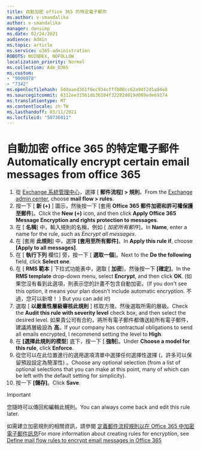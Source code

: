 ```yaml
---
title: 自動加密 office 365 的特定電子郵件
ms.author: v-smandalika
author: v-smandalika
manager: dansimp
ms.date: 02/24/2021
audience: Admin
ms.topic: article
ms.service: o365-administration
ROBOTS: NOINDEX, NOFOLLOW
localization_priority: Normal
ms.collection: Adm_O365
ms.custom:
- "9000078"
- "7342"
ms.openlocfilehash: 5ddaaed361f6ec934cfffb00cc62a9df2d1a04e8
ms.sourcegitcommit: 6312ee31561db36104f32282d019d069ede69174
ms.translationtype: MT
ms.contentlocale: zh-TW
ms.lasthandoff: 03/11/2021
ms.locfileid: "50736011"
---
```

# <a name="automatically-encrypt-certain-email-messages-from-office-365"></a><span data-ttu-id="b2e5a-102">自動加密 office 365 的特定電子郵件</span><span class="sxs-lookup"><span data-stu-id="b2e5a-102">Automatically encrypt certain email messages from office 365</span></span>

1. <span data-ttu-id="b2e5a-103">從 [Exchange 系統管理中心](https://outlook.office365.com/ecp/)，選擇 [ **郵件流程] > 規則**。</span><span class="sxs-lookup"><span data-stu-id="b2e5a-103">From the [Exchange admin center](https://outlook.office365.com/ecp/), choose **mail flow > rules**.</span></span> 
2. <span data-ttu-id="b2e5a-104">按一下 [ **新 (+)** ] 圖示，然後按一下 [套用 **Office 365 郵件加密和許可權保護至郵件**]。</span><span class="sxs-lookup"><span data-stu-id="b2e5a-104">Click the **New (+)** icon, and then click **Apply Office 365 Message Encryption and rights protection to messages**.</span></span>
3. <span data-ttu-id="b2e5a-105">在 [ **名稱**] 中，輸入規則的名稱，例如 [ *加密所有郵件*]。</span><span class="sxs-lookup"><span data-stu-id="b2e5a-105">In **Name**, enter a name for the rule, such as *Encrypt all messages*.</span></span>
4. <span data-ttu-id="b2e5a-106">在 [套用 **此規則**] 中，選擇 **[套用至所有郵件]**。</span><span class="sxs-lookup"><span data-stu-id="b2e5a-106">In **Apply this rule if**, choose **[Apply to all messages]**.</span></span> 
5. <span data-ttu-id="b2e5a-107">在 [ **執行下列** 欄位] 旁，按一下 [ **選取一個**]。</span><span class="sxs-lookup"><span data-stu-id="b2e5a-107">Next to the **Do the following** field, click **Select one**.</span></span> 
6. <span data-ttu-id="b2e5a-108">在 [ **RMS 範本** ] 下拉式功能表中，選取 [ **加密**]，然後按一下 **[確定]**。</span><span class="sxs-lookup"><span data-stu-id="b2e5a-108">In the **RMS template** drop-down menu, select **Encrypt**, and then click **OK**.</span></span> <span data-ttu-id="b2e5a-109"> (如果您沒有看到此選項，則表示您的計畫不包含自動加密。</span><span class="sxs-lookup"><span data-stu-id="b2e5a-109">(If you don't see this option, it means your plan doesn't include automatic encryption.</span></span> <span data-ttu-id="b2e5a-110">不過，您可以新增！ ) </span><span class="sxs-lookup"><span data-stu-id="b2e5a-110">But you can add it!)</span></span>
7. <span data-ttu-id="b2e5a-111">選取 [ **以嚴重性層級審核此規則** ] 核取方塊，然後選取所需的層級。</span><span class="sxs-lookup"><span data-stu-id="b2e5a-111">Check the **Audit this rule with severity level** check box, and then select the desired level.</span></span> <span data-ttu-id="b2e5a-112">如果貴公司有合約，將所有電子郵件都傳送給所有電子郵件，建議將層級設為 **高**。</span><span class="sxs-lookup"><span data-stu-id="b2e5a-112">If your company has contractual obligations to send all emails encrypted, I recommend setting the level to **High**.</span></span>
8. <span data-ttu-id="b2e5a-113">在 **[選擇此規則的模型**] 底下，按一下 [ **強制**]。</span><span class="sxs-lookup"><span data-stu-id="b2e5a-113">Under **Choose a model for this rule**, click **Enforce**.</span></span> 
9. <span data-ttu-id="b2e5a-114">從您可以在此位置進行的選用選項清單中選擇任何選擇性選擇 (，許多可以保留預設設定為簡潔性) 。</span><span class="sxs-lookup"><span data-stu-id="b2e5a-114">Choose any optional selection (from a list of optional selections that you can make at this point, many of which can be left with the default setting for simplicity).</span></span>
10. <span data-ttu-id="b2e5a-115">按一下 **[儲存]**。</span><span class="sxs-lookup"><span data-stu-id="b2e5a-115">Click **Save**.</span></span>

> [!IMPORTANT]
> <span data-ttu-id="b2e5a-116">您隨時可以傳回和編輯此規則。</span><span class="sxs-lookup"><span data-stu-id="b2e5a-116">You can always come back and edit this rule later.</span></span>

<span data-ttu-id="b2e5a-117">如需建立加密規則的相關資訊，請參閱 [定義郵件流程規則以在 Office 365 中加密電子郵件訊息](https://docs.microsoft.com/microsoft-365/compliance/define-mail-flow-rules-to-encrypt-email)</span><span class="sxs-lookup"><span data-stu-id="b2e5a-117">For more information about creating rules for encryption, see [Define mail flow rules to encrypt email messages in Office 365](https://docs.microsoft.com/microsoft-365/compliance/define-mail-flow-rules-to-encrypt-email)</span></span>

